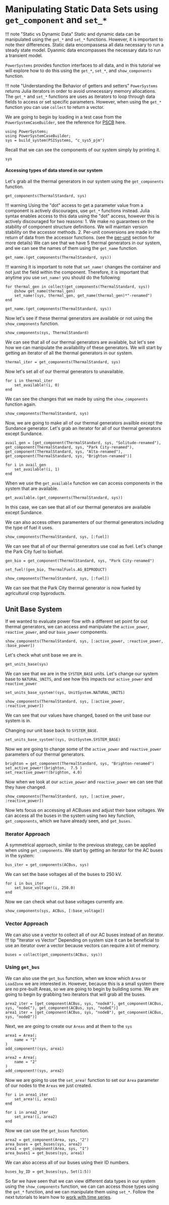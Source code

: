 # Manipulating Static Data Sets using `get_component` and `set_*`

!!! note "Static vs Dynamic Data"
    Static and dynamic data can be manipulated using the `get_*` and `set_*` functions. However, it is important to note their differences. Static data encompassesa all data necessary to run a steady state model. Dyanmic data encompasses the necessary data to run a transient model. 

`PowerSystems` provides function interfaces to all data, and in this tutorial we will explore how to do this using the `get_*`, `set_*`, and `show_components` function. 

!!! note "Understanding the Behavior of getters and setters"
    `PowerSystems` returns Julia iterators in order to avoid unnecessary memory allocations. The `get_*` and `set_*` functions are uses as iterators to loop through data fields to access or set specific parameters. However, when using the `get_*` function you can use `collect` to return a vector.


We are going to begin by loading in a test case from the `PowerSystemCaseBuilder`, see the reference for [PSCB](https://nrel-sienna.github.io/PowerSystems.jl/stable/how_to/powersystembuilder/#psb) here. 
```@repl system
using PowerSystems;
using PowerSystemCaseBuilder;
sys = build_system(PSISystems, "c_sys5_pjm")
```

Recall that we can see the components of our system simply by printing it.
```@repl system
sys
```
#### Accessing types of data stored in our system
Let's grab all the thermal generators in our system using the `get_components` function. 
```@repl system
get_components(ThermalStandard, sys) 
```
!!! warning
    Using the "dot" access to get a parameter value from a component is actively discourages, use `get_*` functions instead. Julia syntax enables access to this data using the "dot" access, however this is actively discouraged for two reasons: 
        1. We make no guarantees on the stability of component structure definitions. We will maintain version stability on the accessor methods.
        2. Per-unit conversions are made in the return of data from the accessor functions. (see the [per-unit](https://nrel-sienna.github.io/PowerSystems.jl/stable/explanation/per_unit/#per_unit) section for more details)
We can see that we have 5 thermal generators in our system, and we can see the names of them using the `get_name` function. 
```@repl system 
get_name.(get_components(ThermalStandard, sys))
```
!!! warning 
    It is important to note that `set_name!` changes the container and not just the field within the component. Therefore, it is important that anytime you use `set_name!` you should do the following: 
```@repl system 
for thermal_gen in collect(get_components(ThermalStandard, sys))
    @show get_name(thermal_gen)
    set_name!(sys, thermal_gen, get_name(thermal_gen)*"-renamed")
end
```
```@repl system
get_name.(get_components(ThermalStandard, sys))
```


Now let's see if these thermal generators are available or not using the `show_components` function. 
```@repl system 
show_components(sys, ThermalStandard)
```
We can see that all of our thermal generators are available, but let's see how we can manipulate the availability of these generators. We will start by getting an iterator of all the thermal generators in our system. 
```@repl system 
thermal_iter = get_components(ThermalStandard, sys)
```
Now let's set all of our thermal generators to unavailable. 
```@repl system 
for i in thermal_iter
    set_available!(i, 0)
end
```
We can see the changes that we made by using the `show_components` function again. 
```@repl system 
show_components(ThermalStandard, sys)
```

Now, we are going to make all of our thermal generators availble except the Sundance generator. Let's grab an iterator for all of our thermal generators except Sundance. 
```@repl system 
avail_gen = [get_component(ThermalStandard, sys, "Solitude-renamed"), get_component(ThermalStandard, sys, "Park City-renamed"), get_component(ThermalStandard, sys, "Alta-renamed"), get_component(ThermalStandard, sys, "Brighton-renamed")]
```
```@repl system 
for i in avail_gen 
    set_available!(i, 1)
end
```
When we use the `get_available` function we can access components in the system that are available. 
```@repl system 
get_available.(get_components(ThermalStandard, sys))
```
In this case, we can see that all of our thermal generatos are available except Sundance. 

We can also access others paramenters of our thermal generators including the type of fuel it uses.
```@repl system
show_components(ThermalStandard, sys, [:fuel])
```
We can see that all of our thermal generators use coal as fuel. Let's change the Park City fuel to biofuel. 
```@repl system 
gen_bio = get_component(ThermalStandard, sys, "Park City-renamed")
```
```@repl system
set_fuel!(gen_bio, ThermalFuels.AG_BIPRODUCT)
```
```@repl system 
show_components(ThermalStandard, sys, [:fuel])
```
We can see that the Park City thermal generator is now fueled by agricultural crop byproducts. 

## Unit Base System
If we wanted to evaluate power flow with a different set point for out thermal generators, we can access and manipulate the `active_power`, `reactive_power`, and our `base_power` components.
```@repl system 
show_components(ThermalStandard, sys, [:active_power, :reactive_power, :base_power])
```
Let's check what unit base we are in. 
```@repl system 
get_units_base(sys)
```

We can see that we are in the `SYSTEM_BASE` units. Let's change our system base to `NATURAL_UNITS`, and see how this impacts our `active_power` and `reactive_power`
 
```@repl system 
set_units_base_system!(sys, UnitSystem.NATURAL_UNITS)
```
```@repl system  
show_components(ThermalStandard, sys, [:active_power, :reactive_power])
```
We can see that our values have changed, based on the unit base our system is in. 

Changing our unit base back to `SYSTEM_BASE`. 

```@repl system 
set_units_base_system!(sys, UnitSystem.SYSTEM_BASE)
```
Now we are going to change some of the `active_power` and `reactive_power` parameters of our thermal generators. 

```@repl system 
brighton = get_component(ThermalStandard, sys, "Brighton-renamed")
set_active_power!(brighton,  7.5 )
set_reactive_power!(brighton, 4.0)

```
Now when we look at our `active_power` and `reactive_power` we can see that they have changed. 

```@repl system
show_components(ThermalStandard, sys, [:active_power, :reactive_power])
```

Now lets focus on accessing all ACBuses and adjust their base voltages. We can access all the buses in the system using two key function, `get_components`, which we have already seen, and `get_buses`.

### Iterator Approach
A symmetrical approach, similar to the previous strategy, can be applied when using `get_components`. We start by getting an iterator for the AC buses in the system: 

```@repl system 
bus_iter = get_components(ACBus, sys)
```
We can set the base voltages all of the buses to 250 kV. 
```@repl system 
for i in bus_iter 
    set_base_voltage!(i, 250.0)
end
```
Now we can check what out base voltages currently are. 
```@repl system 
show_components(sys, ACBus, [:base_voltage])
```
### Vector Approach
We can also use a vector to collect all of our AC buses instead of an iterator. 
!!! tip "Iterator vs Vector"
    Depending on system size it can be beneficial to use an iterator over a vector because vectors can require a lot of memory. 
```@repl system
buses = collect(get_components(ACBus, sys))
```
### Using `get_bus` 
We can also use the `get_bus` function, when we know which `Area` or `LoadZone` we are interested in. However, because this is a small system there are no pre-built Areas, so we are going to begin by building some.
We are going to begin by grabbing two iterators that will grab all the buses. 
```@repl system 
area2_iter = [get_component(ACBus, sys, "nodeA"), get_component(ACBus, sys, "nodeC"), get_component(ACBus, sys, "nodeE")]
area1_iter = [get_component(ACBus, sys, "nodeB"), get_component(ACBus, sys, "nodeD")]
```
Next, we are going to create our `Areas` and at them to the `sys`
```@repl system 
area1 = Area(;
    name = "1"
)
add_component!(sys, area1)
```
```@repl system 
area2 = Area(;
    name = "2"
)
add_component!(sys, area2)

```
Now we are going to use the `set_area!` function to set our `Area` parameter of our nodes to the `Areas` we just created. 
```@repl system 
for i in area1_iter
    set_area!(i, area1)
end
```
```@repl system 
for i in area2_iter 
    set_area!(i, area2)
end
```
Now we can use the `get_buses` function. 
```@repl system 
area2 = get_component(Area, sys, "2")
area_buses = get_buses(sys, area2)
area1 = get_component(Area, sys, "1")
area_buses1 = get_buses(sys, area1)

```

We can also access all of our buses using their ID numbers. 
```@repl system 
buses_by_ID = get_buses(sys, Set(1:5))
```


So far we have seen that we can view different data types in our system using the `show_components` function, we can can access those types using the `get_*` function, and we can manipulate them using `set_*`. 
Follow the next tutorials to learn how to [work with time series](https://nrel-sienna.github.io/PowerSystems.jl/stable/tutorials/working_with_time_series/). 
